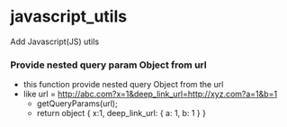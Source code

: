 # javascript_utils
Add Javascript(JS) utils


### Provide nested query param Object from url
  * this function provide nested query Object from the url
  * like url = http://abc.com?x=1&deep_link_url=http://xyz.com?a=1&b=1
    -  getQueryParams(url);
    - return object {
        x:1,
        deep_link_url: {
          a: 1,
          b: 1
        }
      }
